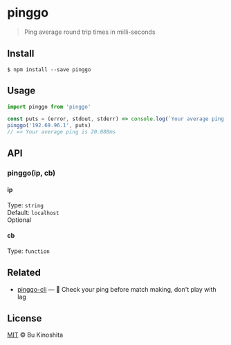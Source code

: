 # pinggo

> Ping average round trip times in milli-seconds

## Install
```
$ npm install --save pinggo
```

## Usage
```js
import pinggo from 'pinggo'

const puts = (error, stdout, stderr) => console.log(`Your average ping is ${stdout}ms`)
pinggo('192.69.96.1', puts)
// => Your average ping is 20.080ms
```

## API
### pinggo(ip, cb)

#### ip
Type: `string`<br/>
Default: `localhost`<br/>
Optional

#### cb
Type: `function`<br/>

## Related

- [pinggo-cli](https://github.com/bukinoshita/pinggo-cli) — :signal_strength: Check your ping before match making, don't play with lag

## License
[MIT](https://github.com/bukinoshita/pinggo/blob/master/LICENSE) &copy; Bu Kinoshita
